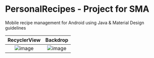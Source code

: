 # PersonalRecipes - Project for SMA
Mobile recipe management for Android using Java & Material Design guidelines

RecyclerView               |  Backdrop
:-------------------------:|:-------------------------:
![image](https://user-images.githubusercontent.com/34024341/151588189-1c2f28d2-26c4-421f-af2f-b14f15ce17a6.jpeg) | ![image](https://user-images.githubusercontent.com/34024341/151588182-e701eaf9-4528-46fc-8c9c-f93ea4af2c87.jpeg)
